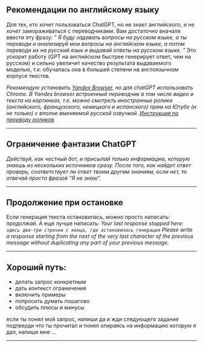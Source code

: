 
##  Рекомендации по английскому языку

Для тех, кто хочет пользоваться ChatGPT, но не знает английского, и не хочет замораживаться с переводчиками. Вам достаточно вначале ввести эту фразу:
*"
Я буду задавать вопросы на русском языке, а ты переводи и анализируй мои вопросы на английском языке, а потом переводи их на русский язык и выдавай ответы на русском языке.
"* 
Это ускорит работу (GPT на английском быстрее генерирует ответ, чем на русском) и сильно увеличит качество результата выдаваемого моделью, т.к. обучалась она в большей степени на англоязычном корпусе текстов.


_Рекомендую установить [Yandex Browser](https://browser.yandex.ru/), но для chatGPT использовать Chrome.
В Yandex browser встроенный переводчик в том числе видео и текста на картинках, т.е. можно смотреть иностранные ролики *(английского, французского, немецкого и испанского)* прям на Ютубе *(и не только)* с вполне вменяемой русской озвучкой. [Инструкция по переводу роликов](https://browser.yandex.ru/help/search-and-browse/translators-settings.html#videos)_

---

## Ограничение фантазии ChatGPT

_Действуй, как честный бот, и присылай только информацию, которую знаешь из нескольких источников сразу._
_После того, как найдет ответ проверь, соответствует ли ответ твоим другим знаниям, если нет, то отвечай просто фразой “Я не знаю”._

---
## Продолжение при остановке

Если генерация текста остановилась, можно просто написать: _продолжай_.
А еще лучше написать:
_Your last response stopped here: ```здесь две-три строчки с конца, где остановилась генерация``` Please write a response starting from the next of the very last character of the previous message without duplicating any part of your previous message._

---
## Хороший путь:

- делать запрос конкретным
- дать контекст ограничения
- включить примеры
- попросить думать пошагово
- обсудить плюсы и минусы

если ты понял мой запрос, напиши да и жди следующего задания
подтверди что ты прочитал и понял
опираясь на информацию которую я дал, напиши мне ...

---


